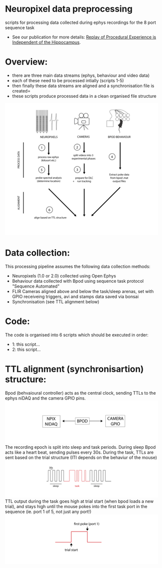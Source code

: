 # Neuropixel data preprocessing
scripts for processing data collected during ephys recordings for the 8 port sequence task

- See our publication for more details: [Replay of Procedural Experience is Independent of the Hippocampus](https://www.biorxiv.org/content/10.1101/2024.06.05.597547v1.full.pdf).

# Overview: 
- there are three main data streams (ephys, behaviour and video data)
- each of these need to be processed intially (scripts 1-5)
- then finally these data streams are aligned and a synchronisation file is created=
- these scripts produce processed data in a clean organised file structure
  
![Processing pipeline](images/processing_schematic.png)


# Data collection:
This processing pipeline assumes the following data collection methods:
- Neuropixels (1.0 or 2.0) collected using Open Ephys
- Behaviour data collected with Bpod using sequence task protocol "Sequence Automated"
- FLIR Cameras aligned above and below the task/sleep arenas, set with GPIO receiveing triggers, avi and stamps data saved via bonsai
- Synchronisation (see TTL alignment below)

# Code:
The code is organised into 6 scripts which should be executed in order:
- 1: this script...
- 2: this script...

# TTL alignment (synchronisartion) structure: 

Bpod (behvaioural controller) acts as the central clock, sending TTLs to the ephys niDAQ and the camera GPIO pins. 
![Processing pipeline](images/ttl_clock.png)
The recording epoch is split into sleep and task periods. During sleep Bpod acts like a heart beat, sending pulses every 30s. During the task, TTLs are sent based on the trial structure (ITI depends on the behaviur of the mouse)
![Processing pipeline](images/TTL_task_structure.png)
TTL output during the task goes high at trial start (when bpod loads a new trial), and stays high until the mouse pokes into the first task port in the sequence (ie. port 1 of 5, not just any port!) 
![Processing pipeline](images/task_ttl_relationship.png)

